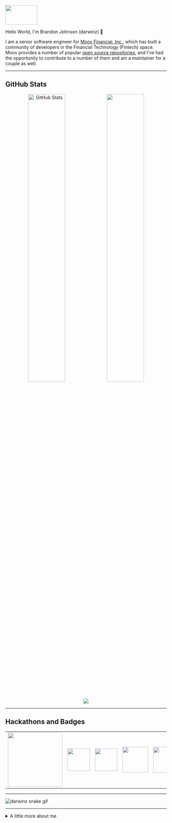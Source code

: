 <!-- top left -->
<a href="#">
    <img src="https://media1.giphy.com/media/L0C3eo0XgklO7iqXRC/source.gif" width="100" height="60"/> 
</a>

Hello World, I'm Brandon Johnson (darwinz) 👋

I am a senior software engineer for <a href="https://moov.io">Moov Financial, Inc.</a>, which has built a community of developers in the Financial Technology (Fintech) space.  Moov provides a number of popular <a href="https://github.com/moov-io">open source repositories</a>, and I've had the opportunity to contribute to a number of them and am a maintainer for a couple as well.

<!-- <table>
  <thead>
    <tr>
      <th colspan="2">Quick Info</th>
    </tr>
  </thead>
  <tbody>
    <tr><th scope='row'>Role</th><td>Senior Software Engineer - Moov Financial, Inc.</td></tr>
    <tr><th scope='row'>Organization</th><td>Moov Financial, Moov-io</td></tr>
    <tr><th scope='row'>Current Stack</th><td>Go, MySQL, OpenAPI, REST APIs, Kafka, Vault, Kubernetes, Docker, Terraform, Packer, Consul, TypeScript, GraphQL, Node, React, Google Cloud Platform, AWS, Traefik, GitHub, GitHub Actions, Prometheus, Loki, Linux, Shell</td></tr>
    <tr><th scope='row'>Other Areas I Contribute</th><td>Python, Ruby, Elixir, Java, PHP, JavaScript, HCL, VimScript, Objective-C, Lua, Painless, PostgreSQL, MongoDB, Cassandra, Elasticsearch, Neo4J, Redis, Memcached, Rails, Django, Flask, Express, Vue, Spark, Flink, Spring Boot, Magento, Protobuf, gRPC</td></tr>
  </tbody>
</table> -->

---

<!--<table style="margin-left: auto; margin-right: auto;">
  <thead>
    <tr>
      <th colspan="2">Official Maintainer for the Following Public Repositories</th>
    </tr>
  </thead>
  <tbody>
    <tr><td><a href="https://github.com/moov-io/irs" target="_blank">Moov-io / irs</a></td><td>IRS implemented a reader, writer, and HTTP server for IRS electronic Filing Information Returns Electronically (FIRE).
    Our tools and library operate at higher levels (JSON) which makes it easier for developers to leverage over the raw bytes (ASCII).</td></tr>
    <tr><td><a href="https://github.com/moov-io/1120x" target="_blank">Moov-io / 1120x</a></td><td>1120x is a subset of moov.io IRS project. It'll support Modernized e-File payload production for the 1120 family forms for tax year 2020 and beyond.</td></tr>
    <tr><td><a href="https://github.com/thealgorithms/php" target="_blank">TheAlgorithms / PHP</a></td><td>The Algorithms projects attempt to help software engineers to know and understand the algorithms available in various software programming languages.</td></tr>
  </tbody>
</table>-->

## GitHub Stats 

<p align="center">
  <img width=48%" src="https://github-readme-stats-phi-lovat.vercel.app/api?username=darwinz&show_icons=true&count_private=true&hide=none&theme=tokyonight" alt="GitHub Stats"/>
  <img width="48%" src="https://github-readme-streak-stats.herokuapp.com/?user=darwinz&theme=tokyonight"/>
</p>

<!-- vercel github profile trophy -->
<p align="center">
  <img src="https://github-profile-trophy.vercel.app/?username=darwinz&column=7&margin-w=8&theme=darkhub&title=MultipleLang,Commit,PullRequest,Repositories,Followers,Stars,Issues"/>
</p>

---

## Hackathons and Badges

<table>
<tr>
<td align="center"><a href="https://www.holopin.io/@darwinz" title="2 year club"><img src="https://www.holopin.io/_next/image?url=https%3A%2F%2Fassets.holopin.io%2FeyJidWNrZXQiOiJob2xvcGluLWFzc2V0cyIsImtleSI6ImFzc2V0cy9jbDhkOHVrb3MwMDk0MDlqbnVuaGRhcDd3IiwiZWRpdHMiOnsicm90YXRlIjpudWxsfX0%3D&w=3840&q=75" width="170px"></a></td>
<td align="center"><a href="https://dev.to/darwinz" title="2 year club"><img src="https://res.cloudinary.com/practicaldev/image/fetch/s--7LzjnbaB--/c_limit,f_auto,fl_progressive,q_80,w_180/https://dev-to-uploads.s3.amazonaws.com/uploads/badge/badge_image/9/2year-Badge-shadow__1_.png" width="70px"></a></td>
<td align="center"><a href="https://dev.to/darwinz" title="AppWrite Hackathon"><img src="https://res.cloudinary.com/practicaldev/image/fetch/s--7J0lDU97--/c_limit,f_auto,fl_progressive,q_80,w_375/https://dev-to-uploads.s3.amazonaws.com/uploads/badge/badge_image/166/appwrite-participant-adge.png" width="70px"></a></td>
<td align="center"><a href="https://dev.to/darwinz" title="Hacktoberfest 2021"><img src="https://res.cloudinary.com/practicaldev/image/fetch/s--cm4PWdMq--/c_limit,f_auto,fl_progressive,q_80,w_375/https://dev-to-uploads.s3.amazonaws.com/uploads/badge/badge_image/131/hacktoberfest-2021-badge.png" width="80px"></a></td>
<td align="center"><a href="https://dev.to/darwinz" title="One Year Club"><img src="https://res.cloudinary.com/practicaldev/image/fetch/s--4f5VWKQw--/c_limit,f_auto,fl_progressive,q_80,w_375/https://dev-to-uploads.s3.amazonaws.com/uploads/badge/badge_image/2/1-year-badge.png" width="80px"></a></td>
<td align="center"><a href="https://dev.to/darwinz" title="Hacktoberfest 2020"><img src="https://res.cloudinary.com/practicaldev/image/fetch/s--ipK3ZYfm--/c_limit,f_auto,fl_progressive,q_80,w_375/https://dev-to-uploads.s3.amazonaws.com/uploads/badge/badge_image/80/hacktoberfest2020-badge_2.png" width="80px"></a></td>
<td align="center"><a href="https://aviyel.com/@darwinz" title="Aviyel Early Adopter"><img src="https://aviyel.com/assets/uploads/rewards/project_rewards/32/aviyel_early_adopter/512/1.png" width="80px"></a></td>
</tr>
</table>

----

<!-- platane/snk gif generated to 'output' branch -->
![darwinz snake gif](https://github.com/darwinz/darwinz/blob/output/github-contribution-grid-snake.svg)

---

<details>
  <summary> A little more about me </summary>
  <br/>

  <p> Some fun facts </p>
  <ul>
    <li>I've founded/co-founded a few companies in the past, including a SAAS platform for real estate developers, an app allowing athletes to compare performance with pro athletes, and a dev consulting agency</li>
    <li>My favorite programming language is Go, followed by Python, TypeScript (and Node.js), Ruby, Elixir, and then Java</li>
    <li>I've worked on some relatively large scale projects, including data pipelines ingesting TBs of data on a daily basis, with an AWS bill of more than $1 million per month, and an e-commerce website whose database averaged 12,000 queries per second during average load</li>
  </ul>

---

### Find me around the web:

<p><a href="https://johnsonbrandon.com" target="_blank"><img src="https://www.johnsonbrandon.com/img/right-1.png" alt="Personal Website" width="80" /></a><a href="https://linkedin.com/in/brandonbjohnson" target="_blank"><img src="https://cdn.worldvectorlogo.com/logos/linkedin-icon-2.svg" alt="LinkedIn" width="50" height="50"></a>&nbsp;&nbsp;<a href="https://hackerrank.com/bbj1979" target="_blank"><img src="https://info.hackerrank.com/rs/487-WAY-049/images/Podcast-ChannelCover-Final.jpg" alt="HackerRank" width="50" height="50"></a>&nbsp;<a href="https://leetcode.com/darwinz/" target="_blank"><img src="https://upload.wikimedia.org/wikipedia/commons/1/19/LeetCode_logo_black.png" alt="LeetCode" width="50" /></a>&nbsp;<a href="https://twitter.com/ubbjuntu" target="_blank"><img src="https://lh3.googleusercontent.com/proxy/ccN0shTnjkinKwCsFOi29h7nyCunGNF43CRBKW22aNVxQWlGqy4NWiQI_oilLalw-kYdOsLKJeRnhbu1jdTtI5F7vDTQWT_qg56MWDQE_cZ_fhIBUTA" alt="Twitter" width="50" height="50"></a><a href="https://www.quora.com/profile/Brandon-Johnson-5" target="_blank"><img src="https://static.wikia.nocookie.net/logopedia/images/8/83/Quora-512.png/revision/latest?cb=20200420105000" alt="Quora" width="50" height="50" /></a><a href="https://dev.to/darwinz" target="_blank"><img src="https://iconape.com/wp-content/files/hl/53010/svg/devto.svg" alt="Dev.to" width="50" /></a>&nbsp;<a href="https://hashnode.com/@darwinz" target="_blank"><img src="https://cdn.hashnode.com/res/hashnode/image/upload/v1611902473383/CDyAuTy75.png?auto=compress" alt="HashNode" width="50" /></a><a href="https://aviyel.com/@darwinz" target="_blank"><img src="https://res.cloudinary.com/crunchbase-production/image/upload/c_lpad,h_256,w_256,f_auto,q_auto:eco,dpr_1/swh1bd4xma3yfwtxoozd" alt="Aviyel" width="70" height="50" /></a><a href="https://medium.com/@brandonjohnson_43523" target="_blank"><img src="https://cdn.iconscout.com/icon/free/png-256/medium-47-433328.png" alt="Medium" width="50" height="50" /></a></p>

<!-- spotify -->
<!--  [![spotify-github-profile](https://spotify-github-profile.vercel.app/api/view?uid=121686652&cover_image=true)](https://github.com/darwinz) -->

</details>


